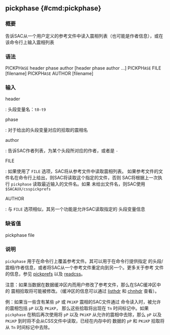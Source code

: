 ## pickphase {#cmd:pickphase}

### 概要

告诉SAC从一个用户定义的参考文件中读入震相列表（也可能是作者信息），或在
该命令行上输入震相列表

### 语法

PICKPH`ASE` header phase author \[header phase author ...\] PICKPH`ASE`
FILE \[filename\] PICKPH`ASE` AUTHOR \[filename\]

### 输入

header

:   头段变量名：`t0-t9`

phase

:   对于给出的头段变量对应的拾取的震相名

author

:   告诉SAC作者列表，为某个头段所对应的作者，或者是 `-`

FILE

:   如果使用了 `FILE` 选项，SAC将从参考文件中读取震相列表。
    如果参考文件的文件名在命令行上给出，则SAC将读取这个指定的文件，否则
    SAC将根据上一次执行 `pickphase` 读取最近输入的文件名。如果
    未给出文件名，则SAC使用 `$SACAUX/csspickprefs`

AUTHOR

:   与 `FILE` 选项相似，其另一个功能是允许SAC读取指定的 头段变量信息

### 缺省值

pickphase file

### 说明

`pickphase` 用于在命令行上覆盖参考文件。其可以用于在命令行提供指定
的头段/震相/作者信息，或者将SAC从一个参考文件重定向到另一个。更多关于参考
文件的信息，参见 [pickprefs](/commands/pickprefs.md) 以及
[readcss](/commands/readcss.md)。

注意：如果当数据在数据缓冲区内而用户修改了参考文件，那么在SAC缓冲区中的
震相拾取将可能被修改。（缓冲区的信息可以通过
[listhdr](/commands/listhdr.md) 和 [chnhdr](/commands/chnhdr.md)
查看）。

例：如果当一些含有某些 `pP` 或 `PKiKP` 震相的SAC文件通过
命令读入时，被允许的震相包括 `pP` 以及 `PKiKP`， 那么这些拾取将出现在
`Tn` 时间标记中。如果 `pickphase` 在稍后再次使用将 `pP` 以及 `PKiKP`
从允许的震相中去除，那么 `pP` 以及 `PKiKP`
到时将不会从CSS文件中读取，已经在内存中的 数据的 `pP` 和 `PKiKP`
拾取将从 `Tn` 时间标记中去除。
